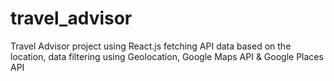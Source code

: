 # travel_advisor
Travel Advisor project using React.js fetching API data based on the location, data filtering using Geolocation, Google Maps API &amp; Google Places API

